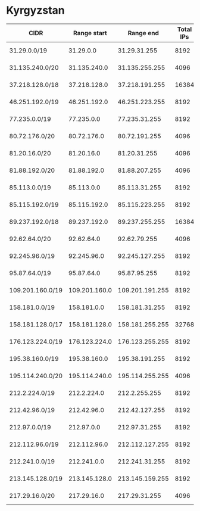 # Kyrgyzstan

CIDR               | Range start     | Range end       | Total IPs  | Assign date | Owner
------------------ | --------------- | --------------- | ---------- | ----------- | -----
31.29.0.0/19       | 31.29.0.0       | 31.29.31.255    | 8192       | 2011-03-02  | OJSC Kyrgyztelecom
31.135.240.0/20    | 31.135.240.0    | 31.135.255.255  | 4096       | 2011-06-30  | 
37.218.128.0/18    | 37.218.128.0    | 37.218.191.255  | 16384      | 2012-04-02  | OJSC Kyrgyztelecom
46.251.192.0/19    | 46.251.192.0    | 46.251.223.255  | 8192       | 2011-02-08  | Alfa Telecom CJSC
77.235.0.0/19      | 77.235.0.0      | 77.235.31.255   | 8192       | 2007-01-16  | Mega-Line Ltd.
80.72.176.0/20     | 80.72.176.0     | 80.72.191.255   | 4096       | 2010-12-06  | OJSC Kyrgyztelecom
81.20.16.0/20      | 81.20.16.0      | 81.20.31.255    | 4096       | 2006-01-04  | comintech
81.88.192.0/20     | 81.88.192.0     | 81.88.207.255   | 4096       | 2002-06-20  | Transfer Ltd
85.113.0.0/19      | 85.113.0.0      | 85.113.31.255   | 8192       | 2005-02-02  | OJSC Kyrgyztelecom
85.115.192.0/19    | 85.115.192.0    | 85.115.223.255  | 8192       | 2005-03-03  | Totel
89.237.192.0/18    | 89.237.192.0    | 89.237.255.255  | 16384      | 2006-07-13  | OJSC Kyrgyztelecom
92.62.64.0/20      | 92.62.64.0      | 92.62.79.255    | 4096       | 2008-01-22  | Saimanet Telecomunications
92.245.96.0/19     | 92.245.96.0     | 92.245.127.255  | 8192       | 2008-02-12  | Mega-Line Ltd.
95.87.64.0/19      | 95.87.64.0      | 95.87.95.255    | 8192       | 2011-09-08  | Saimanet Telecomunications
109.201.160.0/19   | 109.201.160.0   | 109.201.191.255 | 8192       | 2010-02-12  | Mega-Line Ltd.
158.181.0.0/19     | 158.181.0.0     | 158.181.31.255  | 8192       | 2011-11-10  | Mega-Line Ltd.
158.181.128.0/17   | 158.181.128.0   | 158.181.255.255 | 32768      | 2011-11-10  | Mega-Line Ltd.
176.123.224.0/19   | 176.123.224.0   | 176.123.255.255 | 8192       | 2012-07-30  | 
195.38.160.0/19    | 195.38.160.0    | 195.38.191.255  | 8192       | 1997-10-15  | ASIAINFO TE
195.114.240.0/20   | 195.114.240.0   | 195.114.255.255 | 4096       | 2012-04-02  | OJSC Kyrgyztelecom
212.2.224.0/19     | 212.2.224.0     | 212.2.255.255   | 8192       | 2008-08-28  | City Telecom
212.42.96.0/19     | 212.42.96.0     | 212.42.127.255  | 8192       | 1999-08-27  | ElCat Ltd.
212.97.0.0/19      | 212.97.0.0      | 212.97.31.255   | 8192       | 2009-05-29  | OJSC Kyrgyztelecom
212.112.96.0/19    | 212.112.96.0    | 212.112.127.255 | 8192       | 1999-10-29  | AKNET Ltd.
212.241.0.0/19     | 212.241.0.0     | 212.241.31.255  | 8192       | 2008-05-22  | OJSC Kyrgyztelecom
213.145.128.0/19   | 213.145.128.0   | 213.145.159.255 | 8192       | 2000-02-08  | OJSC Kyrgyztelecom
217.29.16.0/20     | 217.29.16.0     | 217.29.31.255   | 4096       | 2003-05-15  | Saimanet Telecomunications
